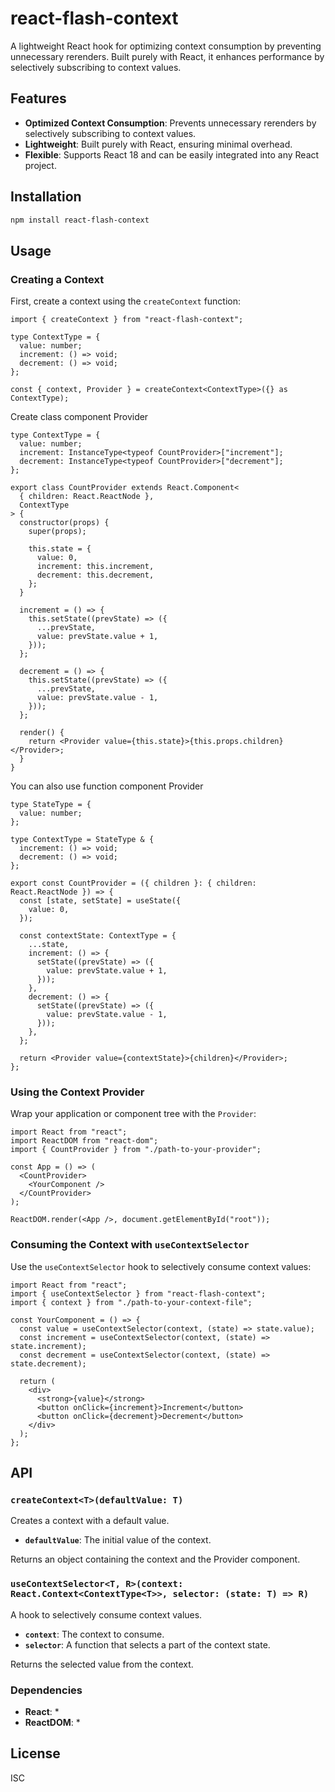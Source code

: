 # react-flash-context

A lightweight React hook for optimizing context consumption by preventing unnecessary rerenders. Built purely with React, it enhances performance by selectively subscribing to context values.

## Features

- **Optimized Context Consumption**: Prevents unnecessary rerenders by selectively subscribing to context values.
- **Lightweight**: Built purely with React, ensuring minimal overhead.
- **Flexible**: Supports React 18 and can be easily integrated into any React project.

## Installation

```sh
npm install react-flash-context
```

## Usage

### Creating a Context

First, create a context using the `createContext` function:

```tsx
import { createContext } from "react-flash-context";

type ContextType = {
  value: number;
  increment: () => void;
  decrement: () => void;
};

const { context, Provider } = createContext<ContextType>({} as ContextType);
```

Create class component Provider

```tsx
type ContextType = {
  value: number;
  increment: InstanceType<typeof CountProvider>["increment"];
  decrement: InstanceType<typeof CountProvider>["decrement"];
};

export class CountProvider extends React.Component<
  { children: React.ReactNode },
  ContextType
> {
  constructor(props) {
    super(props);

    this.state = {
      value: 0,
      increment: this.increment,
      decrement: this.decrement,
    };
  }

  increment = () => {
    this.setState((prevState) => ({
      ...prevState,
      value: prevState.value + 1,
    }));
  };

  decrement = () => {
    this.setState((prevState) => ({
      ...prevState,
      value: prevState.value - 1,
    }));
  };

  render() {
    return <Provider value={this.state}>{this.props.children}</Provider>;
  }
}
```

You can also use function component Provider

```tsx
type StateType = {
  value: number;
};

type ContextType = StateType & {
  increment: () => void;
  decrement: () => void;
};

export const CountProvider = ({ children }: { children: React.ReactNode }) => {
  const [state, setState] = useState({
    value: 0,
  });

  const contextState: ContextType = {
    ...state,
    increment: () => {
      setState((prevState) => ({
        value: prevState.value + 1,
      }));
    },
    decrement: () => {
      setState((prevState) => ({
        value: prevState.value - 1,
      }));
    },
  };

  return <Provider value={contextState}>{children}</Provider>;
};
```

### Using the Context Provider

Wrap your application or component tree with the `Provider`:

```tsx
import React from "react";
import ReactDOM from "react-dom";
import { CountProvider } from "./path-to-your-provider";

const App = () => (
  <CountProvider>
    <YourComponent />
  </CountProvider>
);

ReactDOM.render(<App />, document.getElementById("root"));
```

### Consuming the Context with `useContextSelector`

Use the `useContextSelector` hook to selectively consume context values:

```tsx
import React from "react";
import { useContextSelector } from "react-flash-context";
import { context } from "./path-to-your-context-file";

const YourComponent = () => {
  const value = useContextSelector(context, (state) => state.value);
  const increment = useContextSelector(context, (state) => state.increment);
  const decrement = useContextSelector(context, (state) => state.decrement);

  return (
    <div>
      <strong>{value}</strong>
      <button onClick={increment}>Increment</button>
      <button onClick={decrement}>Decrement</button>
    </div>
  );
};
```

## API

### `createContext<T>(defaultValue: T)`

Creates a context with a default value.

- **`defaultValue`**: The initial value of the context.

Returns an object containing the context and the Provider component.

### `useContextSelector<T, R>(context: React.Context<ContextType<T>>, selector: (state: T) => R)`

A hook to selectively consume context values.

- **`context`**: The context to consume.
- **`selector`**: A function that selects a part of the context state.

Returns the selected value from the context.

### Dependencies

- **React**: *
- **ReactDOM**: *

## License

ISC
